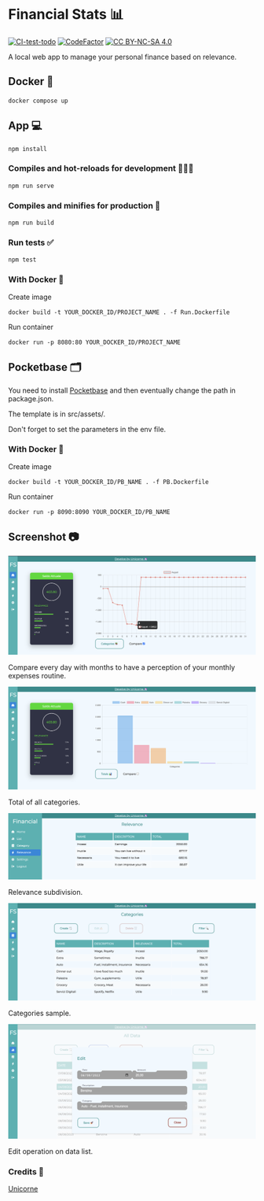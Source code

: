 # Financial Stats 📊

[![CI-test-todo](https://github.com/teschiopol/financialStats/actions/workflows/test.yml/badge.svg)](https://github.com/teschiopol/financialStats/actions/workflows/test.yml)
[![CodeFactor](https://www.codefactor.io/repository/github/teschiopol/financialstats/badge)](https://www.codefactor.io/repository/github/teschiopol/financialstats)
[![CC BY-NC-SA 4.0][cc-by-nc-sa-shield]][cc-by-nc-sa]

[cc-by-nc-sa]: http://creativecommons.org/licenses/by-nc-sa/4.0/

[cc-by-nc-sa-shield]: https://img.shields.io/badge/License-CC%20BY--NC--SA%204.0-lightgrey.svg

A local web app to manage your personal finance based on relevance.

## Docker 🐳

```
docker compose up     
```

## App 💻

```
npm install
```

### Compiles and hot-reloads for development 👨🏻‍💻

```
npm run serve
```

### Compiles and minifies for production 🚀

```
npm run build
```

### Run tests ✅

```
npm test
```

### With Docker 🐳

Create image

```
docker build -t YOUR_DOCKER_ID/PROJECT_NAME . -f Run.Dockerfile   
```

Run container

```
docker run -p 8080:80 YOUR_DOCKER_ID/PROJECT_NAME
```

## Pocketbase 🗂

You need to install [Pocketbase](https://pocketbase.io/) and then eventually change the path in package.json.

The template is in src/assets/.

Don't forget to set the parameters in the env file.

### With Docker 🐳

Create image

```
docker build -t YOUR_DOCKER_ID/PB_NAME . -f PB.Dockerfile   
```

Run container

```
docker run -p 8090:8090 YOUR_DOCKER_ID/PB_NAME
```

## Screenshot 📷

![home total compare](src/assets/doc/home_total_compare.png)

Compare every day with months to have a perception of your monthly expenses routine.

![home cat](src/assets/doc/home_cat.png)

Total of all categories.

![rel](src/assets/doc/rel.png)

Relevance subdivision.

![cat](src/assets/doc/cat.png)

Categories sample.

![list edit](src/assets/doc/list_edit.png)

Edit operation on data list.

### Credits 🦄

[Unicorne](https://www.unicorne.it/)
